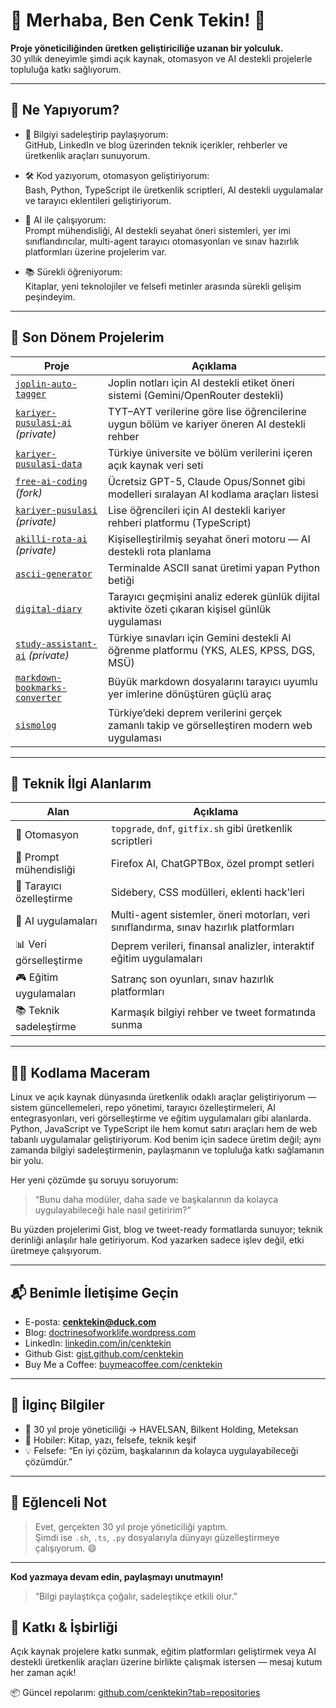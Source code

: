 # 🌟 Merhaba, Ben Cenk Tekin! 🌟  
**Proje yöneticiliğinden üretken geliştiriciliğe uzanan bir yolculuk.**  
30 yıllık deneyimle şimdi açık kaynak, otomasyon ve AI destekli projelerle topluluğa katkı sağlıyorum.

---

## 🚀 Ne Yapıyorum?

- 🧠 Bilgiyi sadeleştirip paylaşıyorum:  
  GitHub, LinkedIn ve blog üzerinden teknik içerikler, rehberler ve üretkenlik araçları sunuyorum.

- 🛠️ Kod yazıyorum, otomasyon geliştiriyorum:  
  Bash, Python, TypeScript ile üretkenlik scriptleri, AI destekli uygulamalar ve tarayıcı eklentileri geliştiriyorum.

- 🤖 AI ile çalışıyorum:  
  Prompt mühendisliği, AI destekli seyahat öneri sistemleri, yer imi sınıflandırıcılar, multi-agent tarayıcı otomasyonları ve sınav hazırlık platformları üzerine projelerim var.

- 📚 Sürekli öğreniyorum:  
  Kitaplar, yeni teknolojiler ve felsefi metinler arasında sürekli gelişim peşindeyim.

---

## 🧪 Son Dönem Projelerim

| Proje | Açıklama |
|-------|----------|
| [`joplin-auto-tagger`](https://github.com/cenktekin/joplin-auto-tagger) | Joplin notları için AI destekli etiket öneri sistemi (Gemini/OpenRouter destekli) |
| [`kariyer-pusulasi-ai`](https://github.com/cenktekin/kariyer-pusulasi-ai) *(private)* | TYT–AYT verilerine göre lise öğrencilerine uygun bölüm ve kariyer öneren AI destekli rehber |
| [`kariyer-pusulasi-data`](https://github.com/cenktekin/kariyer-pusulasi-data) | Türkiye üniversite ve bölüm verilerini içeren açık kaynak veri seti |
| [`free-ai-coding`](https://github.com/cenktekin/free-ai-coding) *(fork)* | Ücretsiz GPT-5, Claude Opus/Sonnet gibi modelleri sıralayan AI kodlama araçları listesi |
| [`kariyer-pusulasi`](https://github.com/cenktekin/kariyer-pusulasi) *(private)* | Lise öğrencileri için AI destekli kariyer rehberi platformu (TypeScript) |
| [`akilli-rota-ai`](https://github.com/cenktekin/akilli-rota-ai) *(private)* | Kişiselleştirilmiş seyahat öneri motoru — AI destekli rota planlama |
| [`ascii-generator`](https://github.com/cenktekin/ascii-generator) | Terminalde ASCII sanat üretimi yapan Python betiği |
| [`digital-diary`](https://github.com/cenktekin/digital-diary) | Tarayıcı geçmişini analiz ederek günlük dijital aktivite özeti çıkaran kişisel günlük uygulaması |
| [`study-assistant-ai`](https://github.com/cenktekin/study-assistant-ai) *(private)* | Türkiye sınavları için Gemini destekli AI öğrenme platformu (YKS, ALES, KPSS, DGS, MSÜ) |
| [`markdown-bookmarks-converter`](https://github.com/cenktekin/markdown-bookmarks-converter) | Büyük markdown dosyalarını tarayıcı uyumlu yer imlerine dönüştüren güçlü araç |
| [`sismolog`](https://github.com/cenktekin/sismolog) | Türkiye’deki deprem verilerini gerçek zamanlı takip ve görselleştiren modern web uygulaması |

---

## 🧩 Teknik İlgi Alanlarım

| Alan | Açıklama |
|------|----------|
| 🔁 Otomasyon | `topgrade`, `dnf`, `gitfix.sh` gibi üretkenlik scriptleri |
| 🧠 Prompt mühendisliği | Firefox AI, ChatGPTBox, özel prompt setleri |
| 🎨 Tarayıcı özelleştirme | Sidebery, CSS modülleri, eklenti hack'leri |
| 🤖 AI uygulamaları | Multi-agent sistemler, öneri motorları, veri sınıflandırma, sınav hazırlık platformları |
| 📊 Veri görselleştirme | Deprem verileri, finansal analizler, interaktif eğitim uygulamaları |
| 🎮 Eğitim uygulamaları | Satranç son oyunları, sınav hazırlık platformları |
| 📚 Teknik sadeleştirme | Karmaşık bilgiyi rehber ve tweet formatında sunma |

---

## 👨‍💻 Kodlama Maceram

Linux ve açık kaynak dünyasında üretkenlik odaklı araçlar geliştiriyorum — sistem güncellemeleri, repo yönetimi, tarayıcı özelleştirmeleri, AI entegrasyonları, veri görselleştirme ve eğitim uygulamaları gibi alanlarda. Python, JavaScript ve TypeScript ile hem komut satırı araçları hem de web tabanlı uygulamalar geliştiriyorum. Kod benim için sadece üretim değil; aynı zamanda bilgiyi sadeleştirmenin, paylaşmanın ve topluluğa katkı sağlamanın bir yolu.

Her yeni çözümde şu soruyu soruyorum:  
> “Bunu daha modüler, daha sade ve başkalarının da kolayca uygulayabileceği hale nasıl getiririm?”

Bu yüzden projelerimi Gist, blog ve tweet-ready formatlarda sunuyor; teknik derinliği anlaşılır hale getiriyorum. Kod yazarken sadece işlev değil, etki üretmeye çalışıyorum.

---

## 📬 Benimle İletişime Geçin

- E-posta: **cenktekin@duck.com**  
- Blog: [doctrinesofworklife.wordpress.com](https://doctrinesofworklife.wordpress.com)  
- LinkedIn: [linkedin.com/in/cenktekin](https://linkedin.com/in/cenktekin) 
- Github Gist: [gist.github.com/cenktekin](https://gist.github.com/cenktekin)  
- Buy Me a Coffee: [buymeacoffee.com/cenktekin](https://buymeacoffee.com/cenktekin)

---

## 🌱 İlginç Bilgiler

- 📍 30 yıl proje yöneticiliği → HAVELSAN, Bilkent Holding, Meteksan  
- 🎨 Hobiler: Kitap, yazı, felsefe, teknik keşif  
- 💡 Felsefe: “En iyi çözüm, başkalarının da kolayca uygulayabileceği çözümdür.”

---

## 🎉 Eğlenceli Not

> Evet, gerçekten 30 yıl proje yöneticiliği yaptım.  
> Şimdi ise `.sh`, `.ts`, `.py` dosyalarıyla dünyayı güzelleştirmeye çalışıyorum. 😄

---

**Kod yazmaya devam edin, paylaşmayı unutmayın!**  
> “Bilgi paylaştıkça çoğalır, sadeleştikçe etkili olur.”

## 🤝 Katkı & İşbirliği

Açık kaynak projelere katkı sunmak, eğitim platformları geliştirmek veya AI destekli üretkenlik araçları üzerine birlikte çalışmak istersen — mesaj kutum her zaman açık!


📦 Güncel repolarım: [github.com/cenktekin?tab=repositories](https://github.com/cenktekin?tab=repositories)
